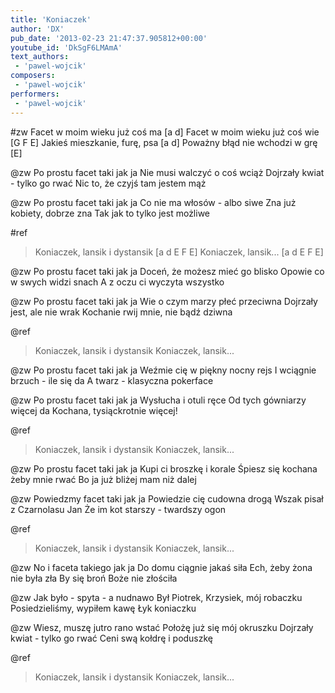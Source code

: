 ```yaml
---
title: 'Koniaczek'
author: 'DX'
pub_date: '2013-02-23 21:47:37.905812+00:00'
youtube_id: 'DkSgF6LMAmA'
text_authors:
 - 'pawel-wojcik'
composers:
 - 'pawel-wojcik'
performers:
 - 'pawel-wojcik'
---
```


#zw
Facet w moim wieku już coś ma [a d]
Facet w moim wieku już coś wie [G F E]
Jakieś mieszkanie, furę, psa [a d]
Poważny błąd nie wchodzi w grę [E]

@zw
Po prostu facet taki jak ja
Nie musi walczyć o coś wciąż
Dojrzały kwiat - tylko go rwać
Nic to, że czyjś tam jestem mąż

@zw
Po prostu facet taki jak ja 
Co nie ma włosów - albo siwe
Zna już kobiety, dobrze zna 
Tak jak to tylko jest możliwe

#ref
>Koniaczek, lansik i dystansik [a d E F E]
>Koniaczek, lansik... [a d E F E]

@zw
Po prostu facet taki jak ja 
Doceń, że możesz mieć go blisko
Opowie co w swych widzi snach
A z oczu ci wyczyta wszystko

@zw
Po prostu facet taki jak ja 
Wie o czym marzy płeć przeciwna
Dojrzały jest, ale nie wrak
Kochanie rwij mnie, nie bądź dziwna

@ref
>Koniaczek, lansik i dystansik
>Koniaczek, lansik...

@zw
Po prostu facet taki jak ja
Weźmie cię w piękny nocny rejs
I wciągnie brzuch - ile się da
A twarz - klasyczna pokerface

@zw
Po prostu facet taki jak ja 
Wysłucha i otuli ręce
Od tych gówniarzy więcej da
Kochana, tysiąckrotnie więcej!

@ref
>Koniaczek, lansik i dystansik
>Koniaczek, lansik...

@zw
Po prostu facet taki jak ja
Kupi ci broszkę i korale
Śpiesz się kochana żeby mnie rwać
Bo ja już bliżej mam niż dalej

@zw
Powiedzmy facet taki jak ja
Powiedzie cię cudowna drogą
Wszak pisał z Czarnolasu Jan
Że im kot starszy - twardszy ogon

@ref
>Koniaczek, lansik i dystansik
>Koniaczek, lansik...

@zw
No i faceta takiego jak ja 
Do domu ciągnie jakaś siła
Ech, żeby żona nie była zła
By się broń Boże nie złościła

@zw
Jak było - spyta - a nudnawo
Był Piotrek, Krzysiek, mój robaczku
Posiedzieliśmy, wypiłem kawę
Łyk koniaczku

@zw
Wiesz, muszę jutro rano wstać
Położę już się mój okruszku
Dojrzały kwiat - tylko go rwać
Ceni swą kołdrę i poduszkę

@ref
>Koniaczek, lansik i dystansik
>Koniaczek, lansik...